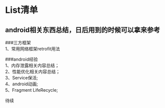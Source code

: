 List清单
============================================
android相关东西总结，日后用到的时候可以拿来参考<br />
-------------------------------------------
###三方框架<br />
1、常用网络框架retrofit用法<br />

###android经验<br />
1、内存泄露相关内容总结；<br />
2、性能优化相关内容总结；<br />
3、Service保活;<br />
4、android动画;<br />
5、Fragment LifeRecycle;<br />

待续
